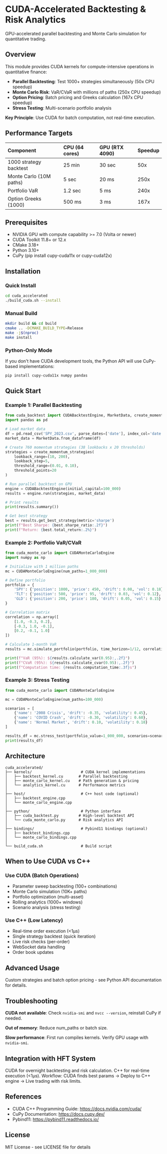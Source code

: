 # CUDA-Accelerated Backtesting & Risk Analytics

GPU-accelerated parallel backtesting and Monte Carlo simulation for quantitative trading.

## Overview

This module provides CUDA kernels for compute-intensive operations in quantitative finance:

- **Parallel Backtesting**: Test 1000+ strategies simultaneously (50x CPU speedup)
- **Monte Carlo Risk**: VaR/CVaR with millions of paths (250x CPU speedup)
- **Option Pricing**: Batch pricing and Greeks calculation (167x CPU speedup)
- **Stress Testing**: Multi-scenario portfolio analysis

**Key Principle**: Use CUDA for batch computation, not real-time execution.

## Performance Targets

| Component | CPU (64 cores) | GPU (RTX 4090) | Speedup |
|:----------|:---------------|:---------------|:--------|
| 1000 strategy backtest | 25 min | 30 sec | 50x |
| Monte Carlo (10M paths) | 5 sec | 20 ms | 250x |
| Portfolio VaR | 1.2 sec | 5 ms | 240x |
| Option Greeks (1000) | 500 ms | 3 ms | 167x |

## Prerequisites

- NVIDIA GPU with compute capability >= 7.0 (Volta or newer)
- CUDA Toolkit 11.8+ or 12.x
- CMake 3.18+
- Python 3.10+
- CuPy (pip install cupy-cuda11x or cupy-cuda12x)

## Installation

### Quick Install

```bash
cd cuda_accelerated
./build_cuda.sh --install
```

### Manual Build

```bash
mkdir build && cd build
cmake .. -DCMAKE_BUILD_TYPE=Release
make -j$(nproc)
make install
```

### Python-Only Mode

If you don't have CUDA development tools, the Python API will use CuPy-based implementations:

```bash
pip install cupy-cuda11x numpy pandas
```

## Quick Start

### Example 1: Parallel Backtesting

```python
from cuda_backtest import CUDABacktestEngine, MarketData, create_momentum_strategies
import pandas as pd

# Load market data
df = pd.read_csv('SPY_2023.csv', parse_dates=['date'], index_col='date')
market_data = MarketData.from_dataframe(df)

# Create 760 momentum strategies (38 lookbacks x 20 thresholds)
strategies = create_momentum_strategies(
    lookback_range=(10, 200),
    lookback_step=5,
    threshold_range=(0.01, 0.10),
    threshold_points=20
)

# Run parallel backtest on GPU
engine = CUDABacktestEngine(initial_capital=100_000)
results = engine.run(strategies, market_data)

# Print results
print(results.summary())

# Get best strategy
best = results.get_best_strategy(metric='sharpe')
print(f"Best Sharpe: {best.sharpe_ratio:.2f}")
print(f"Return: {best.total_return:.2%}")
```

### Example 2: Portfolio VaR/CVaR

```python
from cuda_monte_carlo import CUDAMonteCarloEngine
import numpy as np

# Initialize with 1 million paths
mc = CUDAMonteCarloEngine(num_paths=1_000_000)

# Define portfolio
portfolio = {
    'SPY': {'position': 1000, 'price': 450, 'drift': 0.08, 'vol': 0.18},
    'TLT': {'position': 500, 'price': 95, 'drift': 0.03, 'vol': 0.12},
    'GLD': {'position': 200, 'price': 180, 'drift': 0.05, 'vol': 0.15}
}

# Correlation matrix
correlation = np.array([
    [1.0, -0.3, 0.2],
    [-0.3, 1.0, -0.1],
    [0.2, -0.1, 1.0]
])

# Calculate 1-month VaR
results = mc.simulate_portfolio(portfolio, time_horizon=1/12, correlation=correlation)

print(f"VaR (95%): ${results.calculate_var(0.95):,.2f}")
print(f"CVaR (95%): ${results.calculate_cvar(0.95):,.2f}")
print(f"Computation time: {results.computation_time:.3f}s")
```

### Example 3: Stress Testing

```python
from cuda_monte_carlo import CUDAMonteCarloEngine

mc = CUDAMonteCarloEngine(num_paths=100_000)

scenarios = [
    {'name': '2008 Crisis', 'drift': -0.35, 'volatility': 0.45},
    {'name': 'COVID Crash', 'drift': -0.30, 'volatility': 0.60},
    {'name': 'Normal Market', 'drift': 0.10, 'volatility': 0.18}
]

results_df = mc.stress_test(portfolio_value=1_000_000, scenarios=scenarios)
print(results_df)
```

## Architecture

```
cuda_accelerated/
├── kernels/                      # CUDA kernel implementations
│   ├── backtest_kernel.cu       # Parallel backtesting
│   ├── monte_carlo_kernel.cu    # Path generation & pricing
│   └── analytics_kernel.cu      # Performance metrics
│
├── host/                         # C++ host code (optional)
│   ├── backtest_engine.cpp
│   └── monte_carlo_engine.cpp
│
├── python/                       # Python interface
│   ├── cuda_backtest.py         # High-level backtest API
│   └── cuda_monte_carlo.py      # Risk analytics API
│
├── bindings/                     # Pybind11 bindings (optional)
│   ├── backtest_bindings.cpp
│   └── monte_carlo_bindings.cpp
│
└── build_cuda.sh                 # Build script
```

## When to Use CUDA vs C++

### Use CUDA (Batch Operations)

- Parameter sweep backtesting (100+ combinations)
- Monte Carlo simulation (10K+ paths)
- Portfolio optimization (multi-asset)
- Rolling analytics (1000+ windows)
- Scenario analysis (stress testing)

### Use C++ (Low Latency)

- Real-time order execution (<1μs)
- Single strategy backtest (quick iteration)
- Live risk checks (per-order)
- WebSocket data handling
- Order book updates

## Advanced Usage

Custom strategies and batch option pricing - see Python API documentation for details.

## Troubleshooting

**CUDA not available**: Check `nvidia-smi` and `nvcc --version`, reinstall CuPy if needed.

**Out of memory**: Reduce num_paths or batch size.

**Slow performance**: First run compiles kernels. Verify GPU usage with `nvidia-smi`.

## Integration with HFT System

CUDA for overnight backtesting and risk calculation. C++ for real-time execution (<1μs).
Workflow: CUDA finds best params → Deploy to C++ engine → Live trading with risk limits.

## References

- CUDA C++ Programming Guide: https://docs.nvidia.com/cuda/
- CuPy Documentation: https://docs.cupy.dev/
- Pybind11: https://pybind11.readthedocs.io/

## License

MIT License - see LICENSE file for details
